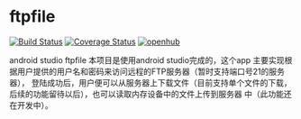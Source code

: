 # ftpfile
[![Build Status](https://travis-ci.org/wuxinbo/ftpfile.svg?branch=master)](https://travis-ci.org/wuxinbo/ftpfile) 
[![Coverage Status](https://coveralls.io/repos/github/wuxinbo/ftpfile/badge.svg?branch=master)](https://coveralls.io/github/wuxinbo/ftpfile?branch=master)
[![openhub](https://www.openhub.net/p/ftpfile/widgets/project_thin_badge?format=gif&ref=sample)](https://www.openhub.net/p/ftpfile?ref=sample)    

android studio ftpfile
本项目是使用android studio完成的，这个app 主要实现根据用户提供的用户名和密码来访问远程的FTP服务器（暂时支持端口号21的服务器），
登陆成功后，用户便可以从服务器上下载文件（目前支持单个文件的下载，后续的功能留待以后），也可以读取内存设备中的文件上传到服务器
中（此功能还在开发中）。

